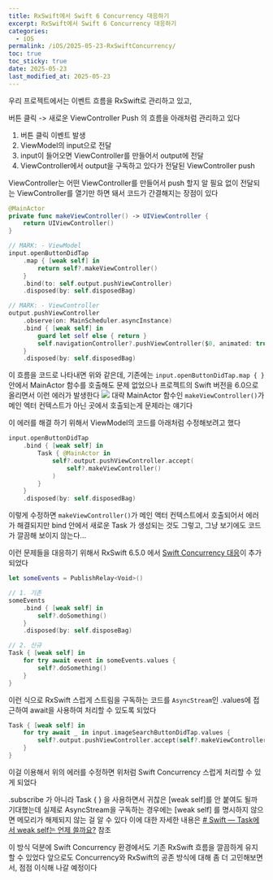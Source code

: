 ```yaml
---
title: RxSwift에서 Swift 6 Concurrency 대응하기
excerpt: RxSwift에서 Swift 6 Concurrency 대응하기
categories:
  - iOS
permalink: /iOS/2025-05-23-RxSwiftConcurrency/
toc: true
toc_sticky: true
date: 2025-05-23
last_modified_at: 2025-05-23
---
```

우리 프로젝트에서는 이벤트 흐름을 RxSwift로 관리하고 있고,

버튼 클릭 -> 새로운 ViewController Push 의 흐름을 아래처럼 관리하고 있다
1. 버튼 클릭 이벤트 발생
2. ViewModel의 input으로 전달
3. input이 들어오면 ViewController를 만들어서 output에 전달
4. ViewController에서 output을 구독하고 있다가 전달된 ViewController push

ViewController는 어떤 ViewController를 만들어서 push 할지 알 필요 없이 전달되는 ViewController를 열기만 하면 돼서 코드가 간결해지는 장점이 있다

```swift
@MainActor
private func makeViewController() -> UIViewController {
	return UIViewController()
}

// MARK: - ViewModel
input.openButtonDidTap
	.map { [weak self] in
		return self?.makeViewController()
	}
	.bind(to: self.output.pushViewController)
	.disposed(by: self.disposedBag)

// MARK: - ViewController
output.pushViewController
	.observe(on: MainScheduler.asyncInstance)
	.bind { [weak self] in
		guard let self else { return }
		self.navigationController?.pushViewController($0, animated: true)
	}
	.disposed(by: self.disposedBag)
```

이 흐름을 코드로 나타내면 위와 같은데, 기존에는 `input.openButtonDidTap.map { }` 안에서 MainActor 함수를 호출해도 문제 없었으나 프로젝트의 Swift 버전을 6.0으로 올리면서 이런 에러가 발생한다
![](https://i.imgur.com/fDpIxh7.png)
대략 MainActor 함수인 `makeViewController()`가 메인 엑터 컨텍스트가 아닌 곳에서 호출되는게 문제라는 얘기다

이 에러를 해결 하기 위해서 ViewModel의 코드를 아래처럼 수정해보려고 했다
```swift
input.openButtonDidTap
	.bind { [weak self] in
		Task { @MainActor in
			self?.output.pushViewController.accept(
				self?.makeViewController()
			)
		}
	}
	.disposed(by: self.disposedBag)
```

이렇게 수정하면 `makeViewController()`가 메인 액터 컨텍스트에서 호출되어서 에러가 해결되지만 bind 안에서 새로운 Task 가 생성되는 것도 그렇고, 그냥 보기에도 코드가 깔끔해 보이지 않는다...

이런 문제들을 대응하기 위해서 RxSwift 6.5.0 에서 [Swift Concurrency 대응](https://github.com/ReactiveX/RxSwift/blob/main/Documentation/SwiftConcurrency.md)이 추가되었다

```swift
let someEvents = PublishRelay<Void>()

// 1. 기존
someEvents
	.bind { [weak self] in
		self?.doSomething()
	}
	.disposed(by: self.disposeBag)

// 2. 신규
Task { [weak self] in
	for try await event in someEvents.values {
		self?.doSomething()
	}
}
```
이런 식으로 RxSwift 스럽게 스트림을 구독하는 코드를 `AsyncStream`인 .values에 접근하여 await을 사용하여 처리할 수 있도록 되었다

```swift
Task { [weak self] in
	for try await _ in input.imageSearchButtonDidTap.values {
		self?.output.pushViewController.accept(self?.makeViewController())
	}
}
```
이걸 이용해서 위의 에러를 수정하면 위처럼 Swift Concurrency 스럽게 처리할 수 있게 되었다

.subscribe 가 아니라 Task { } 을 사용하면서 귀찮은 [weak self]를 안 붙여도 될까 기대했는데 실제로 AsyncStream을 구독하는 경우에는 [weak self] 를 명시하지 않으면 메모리가 해제되지 않는 걸 알 수 있다
이에 대한 자세한 내용은 [# Swift — Task에서 weak self는 언제 쓸까요?](https://medium.com/@sunghyun_kim/swift-task%EC%97%90%EC%84%9C-weak-self%EB%8A%94-%EC%96%B8%EC%A0%9C-%EC%93%B8%EA%B9%8C%EC%9A%94-f7ccf78e22bb) 참조

이 방식 덕분에 Swift Concurrency 환경에서도 기존 RxSwift 흐름을 깔끔하게 유지할 수 있었다
앞으로도 Concurrency와 RxSwift의 공존 방식에 대해 좀 더 고민해보면서, 점점 이식해 나갈 예정이다